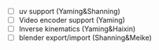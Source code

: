 - [ ] uv support (Yaming&Shanning)
- [ ] Video encoder support (Yaming)
- [ ] Inverse kinematics (Yaming&Haixin)
- [ ] blender export/import (Shanning&Meike)
